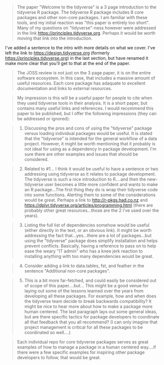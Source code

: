 > The paper "Welcome to the tidyverse" is a 3 page introduction to the tidyverse R package. The tidyverse R package includes 8 core packages and other non-core packages. I am familiar with these tools, and my initial reaction was "this paper is entirely too short". Many of my questions on "tidyverse"-ness however were addressed in the link https://principles.tidyverse.org. Perhaps it would be worth moving that link into the introduction.

I've added a sentence to the intro with more details on what we cover. I've left the link to <https://design.tidyverse.org> (formerly https://principles.tidyverse.org) in the last section, but have renamed it make more clear that you'll get to that at the end of the paper.

> The JOSS review is not just on the 3 page paper, it is on the entire software ecosystem. In this case, that includes a massive amount of useful resources. Each core package has adaquate to excellent documentation and links to external resources.

> My impression is this will be a useful paper for people to cite when they used tidyverse tools in their analysis. It is a short paper, but contains many useful links and references. I would recommend this paper to be published, but I offer the following impressions (they can be addressed or ignored):

> 1. Discussing the pros and cons of using the "tidyverse" package versus loading individual packages would be useful. It is stated that the "tidyverse" is intended for the general workflow of a data project. However, it might be worth mentioning that it probably is not ideal for using as a dependency in package development. I'm sure there are other examples and issues that should be considered.

> 2. Related to #1... I think it would be useful to have a sentence or two addressing using tidyverse as it relates to package development. The tidyverse is such a nice introduction to R....and then the new-tidyverse user becomes a little more confident and wants to make an R package...The first thing they do is wrap their tidyverse code into some functions. Alerting them to some of the considerations would be great. Perhaps a link to http://r-pkgs.had.co.nz and https://dplyr.tidyverse.org/articles/programming.html (there are probably other great resources...those are the 2 I've used over the years).

> 3. Listing the full list of dependencies somehow would be useful (either directly in the text, or an obvious link). It might be worth addressing the fact that...yes...there are a lot of packages...but using the "tidyverse" package does simplify installation and helps prevent conflicts. Basically, having a reference to pass on to help ease the weary "IT admin" who has a knee jerk reaction to installing anything with too many dependencies would be great.

> 4. Consider adding a link to data.tables, fst, and feather in the sentence "Additional non-core packages".

> 5. This is a bit more far-fetched, and could easily be considered out of scope of this paper....but... This might be a good venue for laying out some of the lessons learned over the years from developing all these packages. For example, how and when does the tidyverse team decide to break backwards compatibility? It might be nice to hear more about how to make a package more human centered. The last paragraph lays out some general ideas, but are there specific tactics for package developers to coordinate all that feedback that you all recommend? (I can only imagine that project management is critical for all these packages to be coordinated so well....)

> Each individual repo for core tidyverse packages serves as great examples of how to manage a package in a human centered way....if there were a few specific examples for inspiring other package developers to follow, that would be great.
